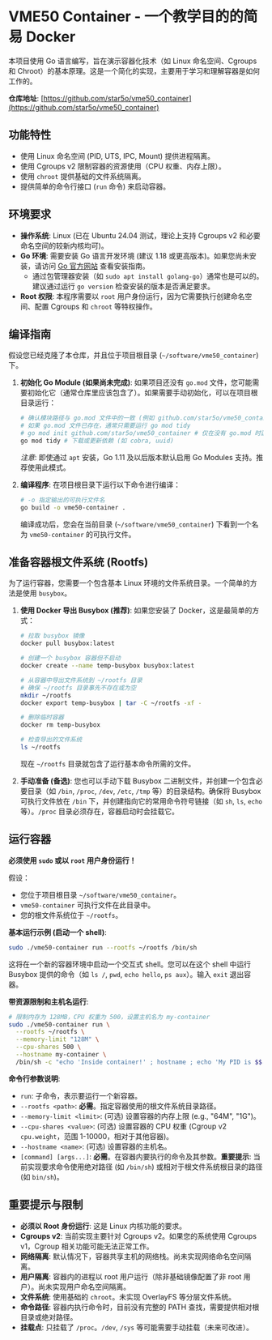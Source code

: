 # VME50 Container - 一个教学目的的简易 Docker

本项目使用 Go 语言编写，旨在演示容器化技术（如 Linux 命名空间、Cgroups 和 Chroot）的基本原理。这是一个简化的实现，主要用于学习和理解容器是如何工作的。

**仓库地址**: [https://github.com/star5o/vme50_container](https://github.com/star5o/vme50_container)

## 功能特性

*   使用 Linux 命名空间 (PID, UTS, IPC, Mount) 提供进程隔离。
*   使用 Cgroups v2 限制容器的资源使用（CPU 权重、内存上限）。
*   使用 `chroot` 提供基础的文件系统隔离。
*   提供简单的命令行接口 (`run` 命令) 来启动容器。

## 环境要求

*   **操作系统**: Linux (已在 Ubuntu 24.04 测试，理论上支持 Cgroups v2 和必要命名空间的较新内核均可)。
*   **Go 环境**: 需要安装 Go 语言开发环境 (建议 1.18 或更高版本)。如果您尚未安装，请访问 [Go 官方网站](https://golang.org/doc/install) 查看安装指南。
    *   通过包管理器安装（如 `sudo apt install golang-go`）通常也是可以的。建议通过运行 `go version` 检查安装的版本是否满足要求。
*   **Root 权限**: 本程序需要以 `root` 用户身份运行，因为它需要执行创建命名空间、配置 Cgroups 和 `chroot` 等特权操作。

## 编译指南

假设您已经克隆了本仓库，并且位于项目根目录 (`~/software/vme50_container`) 下。

1.  **初始化 Go Module (如果尚未完成)**:
    如果项目还没有 `go.mod` 文件，您可能需要初始化它（通常仓库里应该包含了）。如果需要手动初始化，可以在项目根目录运行：
    ```bash
    # 确认模块路径与 go.mod 文件中的一致 (例如 github.com/star5o/vme50_container)
    # 如果 go.mod 文件已存在，通常只需要运行 go mod tidy
    # go mod init github.com/star5o/vme50_container # 仅在没有 go.mod 时运行
    go mod tidy # 下载或更新依赖 (如 cobra, uuid)
    ```
    *注意*: 即使通过 `apt` 安装，Go 1.11 及以后版本默认启用 Go Modules 支持。推荐使用此模式。

2.  **编译程序**:
    在项目根目录下运行以下命令进行编译：
    ```bash
    # -o 指定输出的可执行文件名
    go build -o vme50-container .
    ```
    编译成功后，您会在当前目录 (`~/software/vme50_container`) 下看到一个名为 `vme50-container` 的可执行文件。

## 准备容器根文件系统 (Rootfs)

为了运行容器，您需要一个包含基本 Linux 环境的文件系统目录。一个简单的方法是使用 `busybox`。

1.  **使用 Docker 导出 Busybox (推荐)**:
    如果您安装了 Docker，这是最简单的方式：
    ```bash
    # 拉取 busybox 镜像
    docker pull busybox:latest

    # 创建一个 busybox 容器但不启动
    docker create --name temp-busybox busybox:latest

    # 从容器中导出文件系统到 ~/rootfs 目录
    # 确保 ~/rootfs 目录事先不存在或为空
    mkdir ~/rootfs
    docker export temp-busybox | tar -C ~/rootfs -xf -

    # 删除临时容器
    docker rm temp-busybox

    # 检查导出的文件系统
    ls ~/rootfs
    ```
    现在 `~/rootfs` 目录就包含了运行基本命令所需的文件。

2.  **手动准备 (备选)**:
    您也可以手动下载 Busybox 二进制文件，并创建一个包含必要目录（如 `/bin`, `/proc`, `/dev`, `/etc`, `/tmp` 等）的目录结构。确保将 Busybox 可执行文件放在 `/bin` 下，并创建指向它的常用命令符号链接（如 `sh`, `ls`, `echo` 等）。`/proc` 目录必须存在，容器启动时会挂载它。

## 运行容器

**必须使用 `sudo` 或以 `root` 用户身份运行！**

假设：
*   您位于项目根目录 `~/software/vme50_container`。
*   `vme50-container` 可执行文件在此目录中。
*   您的根文件系统位于 `~/rootfs`。

**基本运行示例 (启动一个 shell)**:

```bash
sudo ./vme50-container run --rootfs ~/rootfs /bin/sh
```

这将在一个新的容器环境中启动一个交互式 shell。您可以在这个 shell 中运行 Busybox 提供的命令（如 `ls /`, `pwd`, `echo hello`, `ps aux`）。输入 `exit` 退出容器。

**带资源限制和主机名运行**:

```bash
# 限制内存为 128MB，CPU 权重为 500，设置主机名为 my-container
sudo ./vme50-container run \
  --rootfs ~/rootfs \
  --memory-limit "128M" \
  --cpu-shares 500 \
  --hostname my-container \
  /bin/sh -c "echo 'Inside container!' ; hostname ; echo 'My PID is $$' ; ps aux ; sleep 10"
```

**命令行参数说明**:

*   `run`: 子命令，表示要运行一个新容器。
*   `--rootfs <path>`: **必需**。指定容器使用的根文件系统目录路径。
*   `--memory-limit <limit>`: (可选) 设置容器的内存上限 (e.g., "64M", "1G")。
*   `--cpu-shares <value>`: (可选) 设置容器的 CPU 权重 (Cgroup v2 `cpu.weight`，范围 1-10000，相对于其他容器)。
*   `--hostname <name>`: (可选) 设置容器的主机名。
*   `[command] [args...]`: **必需**。在容器内要执行的命令及其参数。**重要提示**: 当前实现要求命令使用绝对路径 (如 `/bin/sh`) 或相对于根文件系统根目录的路径 (如 `bin/sh`)。

## 重要提示与限制

*   **必须以 Root 身份运行**: 这是 Linux 内核功能的要求。
*   **Cgroups v2**: 当前实现主要针对 Cgroups v2。如果您的系统使用 Cgroups v1，Cgroup 相关功能可能无法正常工作。
*   **网络隔离**: 默认情况下，容器共享主机的网络栈。尚未实现网络命名空间隔离。
*   **用户隔离**: 容器内的进程以 root 用户运行（除非基础镜像配置了非 root 用户）。尚未实现用户命名空间隔离。
*   **文件系统**: 使用基础的 `chroot`。未实现 OverlayFS 等分层文件系统。
*   **命令路径**: 容器内执行命令时，目前没有完整的 PATH 查找，需要提供相对根目录或绝对路径。
*   **挂载点**: 只挂载了 `/proc`。`/dev`, `/sys` 等可能需要手动挂载（未来可改进）。

